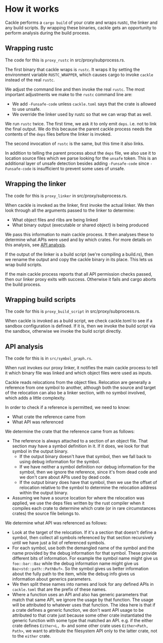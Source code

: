 # How it works

Cackle performs a `cargo build` of your crate and wraps rustc, the linker and any build scripts. By
wrapping these binaries, cackle gets an opportunity to perform analysis during the build process.

## Wrapping rustc

The code for this is `proxy_rustc` in src/proxy/subprocess.rs.

The first binary that cackle wraps is `rustc`. It wraps it by setting the environment variable
`RUSTC_WRAPPER`, which causes cargo to invoke `cackle` instead of the real `rustc`.

We adjust the command line and then invoke the real `rustc`. The most important adjustments we make
to the `rustc` command line are:

* We add `-Funsafe-code` unless `cackle.toml` says that the crate is allowed to use unsafe.
* We override the linker used by rustc so that we can wrap that as well.

We run `rustc` twice. The first time, we ask it to only emit `deps`. i.e. not to link the final
output. We do this because the parent cackle process needs the contents of the `deps` files before
the linker is invoked.

The second invocation of `rustc` is the same, but this time it also links.

In addition to telling the parent process about the `deps` file, we also use it to location source
files which we parse looking for the `unsafe` token. This is an additional layer of unsafe detection
besides adding `-Funsafe-code` since `-Funsafe-code` is insufficient to prevent some uses of unsafe.

## Wrapping the linker

The code for this is `proxy_linker` in src/proxy/subprocess.rs.

When cackle is invoked as the linker, first invoke the actual linker. We then look through all the
arguments passed to the linker to determine:

* What object files and rlibs are being linked
* What binary output (executable or shared object) is being produced

We pass this information to main cackle process. It then analyses these to determine what APIs were
used and by which crates. For more details on this analysis, see [API analysis](#api-analysis).

If the output of the linker is a build script (we're compiling a build.rs), then we rename the
output and copy the cackle binary in its place. This lets us wrap build scripts.

If the main cackle process reports that all API permission checks passed, then our linker proxy
exits with success. Otherwise it fails and cargo aborts the build process.

## Wrapping build scripts

The code for this is `proxy_build_script` in src/proxy/subprocess.rs.

When cackle is invoked as a build script, we check cackle.toml to see if a sandbox configuration is
defined. If it is, then we invoke the build script via the sandbox, otherwise we invoke the build
script directly.

## API analysis

The code for this is in `src/symbol_graph.rs`.

When rust invokes our proxy linker, it notifies the main cackle process to tell it which binary file
was linked and which object files were used as inputs.

Cackle reads relocations from the object files. Relocation are generally a reference from one symbol
to another, although both the source and target of the relocation can also be a linker section, with
no symbol involved, which adds a little complexity.

In order to check if a reference is permitted, we need to know:

* What crate the reference came from
* What API was referenced

We determine the crate that the reference came from as follows:

* The reference is always attached to a section of an object file. That section may have a symbol
  definition in it. If it does, we look for that symbol in the output binary.
  * If the output binary doesn't have that symbol, then we fall back to using debug information for
    the symbol.
  * If we have neither a symbol definition nor debug information for the symbol, then we ignore the
    reference, since it's from dead code and we don't care about APIs used by dead code.
  * If the output binary does have that symbol, then we use the offset of relocation relative to the
    symbol to determine the relocation address within the output binary.
* Assuming we have a source location for where the relocation was applied, we use the deps files
  written by the rust compiler when it compiles each crate to determine which crate (or in rare
  circumstances crates) the source file belongs to.

We determine what API was referenced as follows:

* Look at the target of the relocation. If it's a section that doesn't define a symbol, then collect
  all symbols referenced by that section recursively until we have just a list of referenced symbols.
* For each symbol, use both the demangled name of the symbol and the name provided by the debug
  information for that symbol. These provide different bits of information. For example the symbol
  name might give us `foo::bar::Baz` while the debug information name might give us
  `Baz<std::path::PathBuf>`. So the symbol gives us better information about the fully path to the
  item, while the debug info gives us information about generics parameters.
* We then split these names into names and look for any defined APIs in `cackle.toml` that are the
  prefix of these names.
* Where a function uses an API and also has generic parameters that match that same API, we ignore
  the usage by that function. The usage will be attributed to whatever uses that function. The idea
  here is that if a crate defines a generic function, we don't want API usage to be attributed to
  that crate just because some other crate instantiated the generic function with some type that
  matched an API. e.g. if the either crate defines `Either<L, R>` and some other crate uses
  `Either<Path, Path>`, we want to attribute the filesystem API only to the latter crate, not to the
  `either` crate.
